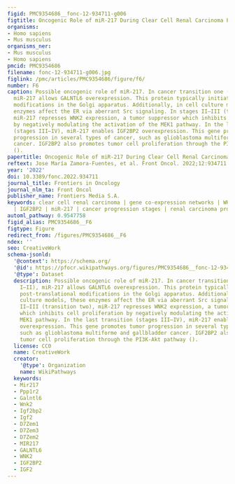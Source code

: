 ```yaml
---
figid: PMC9354686__fonc-12-934711-g006
figtitle: Oncogenic Role of miR-217 During Clear Cell Renal Carcinoma Progression
organisms:
- Homo sapiens
- Mus musculus
organisms_ner:
- Mus musculus
- Homo sapiens
pmcid: PMC9354686
filename: fonc-12-934711-g006.jpg
figlink: /pmc/articles/PMC9354686/figure/f6/
number: F6
caption: Possible oncogenic role of miR-217. In cancer transition one (stage I–II),
  miR-217 allows GALNTL6 overexpression. This protein typically initiates post-translational
  modifications in the Golgi apparatus. Additionally, in cell culture models, these
  enzymes affect the ER via aberrant Src signaling. In stages II–III (transition two),
  miR-217 represses WNK2 expression, a tumor suppressor which inhibits cell proliferation
  by negatively modulating the activation of the MEK1 pathway. In the last transition
  (stages III–IV), miR-217 enables IGF2BP2 overexpression. This gene promotes tumor
  progression in several types of cancer, such as glioblastoma multiforme and gallbladder
  cancer. IGF2BP2 also promotes tumor cell proliferation through the PI3K-Akt pathway
  ().
papertitle: Oncogenic Role of miR-217 During Clear Cell Renal Carcinoma Progression.
reftext: Jose María Zamora-Fuentes, et al. Front Oncol. 2022;12:934711.
year: '2022'
doi: 10.3389/fonc.2022.934711
journal_title: Frontiers in Oncology
journal_nlm_ta: Front Oncol
publisher_name: Frontiers Media S.A.
keywords: clear cell renal carcinoma | gene co-expression networks | WKN2 | GALNTL6
  | IGF2BP2 | miR-217 | cancer progression stages | renal carcinoma progression
automl_pathway: 0.9547758
figid_alias: PMC9354686__F6
figtype: Figure
redirect_from: /figures/PMC9354686__F6
ndex: ''
seo: CreativeWork
schema-jsonld:
  '@context': https://schema.org/
  '@id': https://pfocr.wikipathways.org/figures/PMC9354686__fonc-12-934711-g006.html
  '@type': Dataset
  description: Possible oncogenic role of miR-217. In cancer transition one (stage
    I–II), miR-217 allows GALNTL6 overexpression. This protein typically initiates
    post-translational modifications in the Golgi apparatus. Additionally, in cell
    culture models, these enzymes affect the ER via aberrant Src signaling. In stages
    II–III (transition two), miR-217 represses WNK2 expression, a tumor suppressor
    which inhibits cell proliferation by negatively modulating the activation of the
    MEK1 pathway. In the last transition (stages III–IV), miR-217 enables IGF2BP2
    overexpression. This gene promotes tumor progression in several types of cancer,
    such as glioblastoma multiforme and gallbladder cancer. IGF2BP2 also promotes
    tumor cell proliferation through the PI3K-Akt pathway ().
  license: CC0
  name: CreativeWork
  creator:
    '@type': Organization
    name: WikiPathways
  keywords:
  - Mir217
  - Ppp1r2
  - Galntl6
  - Wnk2
  - Igf2bp2
  - Igf2
  - D7Zem1
  - D7Zem3
  - D7Zem2
  - MIR217
  - GALNTL6
  - WNK2
  - IGF2BP2
  - IGF2
---
```

